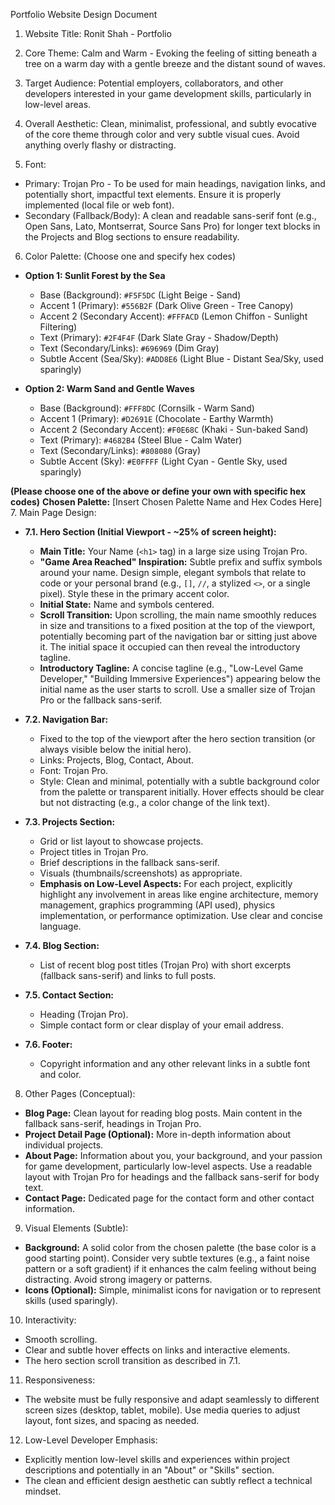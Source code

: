 Portfolio Website Design Document
1. Website Title: Ronit Shah - Portfolio

2. Core Theme: Calm and Warm - Evoking the feeling of sitting beneath a tree on a warm day with a gentle breeze and the distant sound of waves.

3. Target Audience: Potential employers, collaborators, and other developers interested in your game development skills, particularly in low-level areas.

4. Overall Aesthetic: Clean, minimalist, professional, and subtly evocative of the core theme through color and very subtle visual cues. Avoid anything overly flashy or distracting.

5. Font:
* Primary: Trojan Pro - To be used for main headings, navigation links, and potentially short, impactful text elements. Ensure it is properly implemented (local file or web font).
* Secondary (Fallback/Body): A clean and readable sans-serif font (e.g., Open Sans, Lato, Montserrat, Source Sans Pro) for longer text blocks in the Projects and Blog sections to ensure readability.

6. Color Palette: (Choose one and specify hex codes)

* **Option 1: Sunlit Forest by the Sea**
    * Base (Background): `#F5F5DC` (Light Beige - Sand)
    * Accent 1 (Primary): `#556B2F` (Dark Olive Green - Tree Canopy)
    * Accent 2 (Secondary Accent): `#FFFACD` (Lemon Chiffon - Sunlight Filtering)
    * Text (Primary): `#2F4F4F` (Dark Slate Gray - Shadow/Depth)
    * Text (Secondary/Links): `#696969` (Dim Gray)
    * Subtle Accent (Sea/Sky): `#ADD8E6` (Light Blue - Distant Sea/Sky, used sparingly)

* **Option 2: Warm Sand and Gentle Waves**
    * Base (Background): `#FFF8DC` (Cornsilk - Warm Sand)
    * Accent 1 (Primary): `#D2691E` (Chocolate - Earthy Warmth)
    * Accent 2 (Secondary Accent): `#F0E68C` (Khaki - Sun-baked Sand)
    * Text (Primary): `#4682B4` (Steel Blue - Calm Water)
    * Text (Secondary/Links): `#808080` (Gray)
    * Subtle Accent (Sky): `#E0FFFF` (Light Cyan - Gentle Sky, used sparingly)

**(Please choose one of the above or define your own with specific hex codes)**
**Chosen Palette:** [Insert Chosen Palette Name and Hex Codes Here]
7. Main Page Design:

* **7.1. Hero Section (Initial Viewport - ~25% of screen height):**
    * **Main Title:** Your Name (`<h1>` tag) in a large size using Trojan Pro.
    * **"Game Area Reached" Inspiration:** Subtle prefix and suffix symbols around your name. Design simple, elegant symbols that relate to code or your personal brand (e.g., `[]`, `//`, a stylized `<>`, or a single pixel). Style these in the primary accent color.
    * **Initial State:** Name and symbols centered.
    * **Scroll Transition:** Upon scrolling, the main name smoothly reduces in size and transitions to a fixed position at the top of the viewport, potentially becoming part of the navigation bar or sitting just above it. The initial space it occupied can then reveal the introductory tagline.
    * **Introductory Tagline:** A concise tagline (e.g., "Low-Level Game Developer," "Building Immersive Experiences") appearing below the initial name as the user starts to scroll. Use a smaller size of Trojan Pro or the fallback sans-serif.

* **7.2. Navigation Bar:**
    * Fixed to the top of the viewport after the hero section transition (or always visible below the initial hero).
    * Links: Projects, Blog, Contact, About.
    * Font: Trojan Pro.
    * Style: Clean and minimal, potentially with a subtle background color from the palette or transparent initially. Hover effects should be clear but not distracting (e.g., a color change of the link text).

* **7.3. Projects Section:**
    * Grid or list layout to showcase projects.
    * Project titles in Trojan Pro.
    * Brief descriptions in the fallback sans-serif.
    * Visuals (thumbnails/screenshots) as appropriate.
    * **Emphasis on Low-Level Aspects:** For each project, explicitly highlight any involvement in areas like engine architecture, memory management, graphics programming (API used), physics implementation, or performance optimization. Use clear and concise language.

* **7.4. Blog Section:**
    * List of recent blog post titles (Trojan Pro) with short excerpts (fallback sans-serif) and links to full posts.

* **7.5. Contact Section:**
    * Heading (Trojan Pro).
    * Simple contact form or clear display of your email address.

* **7.6. Footer:**
    * Copyright information and any other relevant links in a subtle font and color.
8. Other Pages (Conceptual):

* **Blog Page:** Clean layout for reading blog posts. Main content in the fallback sans-serif, headings in Trojan Pro.
* **Project Detail Page (Optional):** More in-depth information about individual projects.
* **About Page:** Information about you, your background, and your passion for game development, particularly low-level aspects. Use a readable layout with Trojan Pro for headings and the fallback sans-serif for body text.
* **Contact Page:** Dedicated page for the contact form and other contact information.
9. Visual Elements (Subtle):

* **Background:** A solid color from the chosen palette (the base color is a good starting point). Consider very subtle textures (e.g., a faint noise pattern or a soft gradient) if it enhances the calm feeling without being distracting. Avoid strong imagery or patterns.
* **Icons (Optional):** Simple, minimalist icons for navigation or to represent skills (used sparingly).
10. Interactivity:

* Smooth scrolling.
* Clear and subtle hover effects on links and interactive elements.
* The hero section scroll transition as described in 7.1.
11. Responsiveness:

* The website must be fully responsive and adapt seamlessly to different screen sizes (desktop, tablet, mobile). Use media queries to adjust layout, font sizes, and spacing as needed.
12. Low-Level Developer Emphasis:

* Explicitly mention low-level skills and experiences within project descriptions and potentially in an "About" or "Skills" section.
* The clean and efficient design aesthetic can subtly reflect a technical mindset.